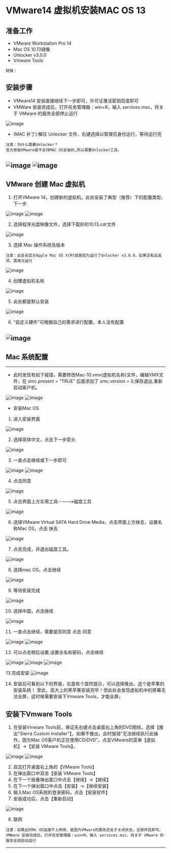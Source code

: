 # VMware14 虚拟机安装MAC OS 13
## 准备工作
- VMware Workstation Pro 14
- Mac OS 10.13镜像
- Unlocker v3.0.0
- Vmware Tools
```
链接：
```
## 安装步骤
- VMware14 安装直接继续下一步即可，许可证激活密钥百度即可
- VMWare 安装完成后，打开任务管理器：win+R，输入 services.msc，将关于 VMware 的服务全部停止运行 

![image](https://zmlwzx.github.io/images/VMware/服务.jpg)

- (MAC 补丁):解压 Unlocker 文件，右键选择以管理员身份运行，等待运行完
```
注意：为什么需要Unlocker？
官方原版VMware是不支持MAC OS安装的,所以需要Unlocker工具。
```

![image](https://zmlwzx.github.io/images/VMware/unlocker-1.jpg)
![image](https://zmlwzx.github.io/images/VMware/unlocker-2.jpg)
---
## VMware 创建 Mac 虚拟机
1. 打开VMware 14，创建新的虚拟机，此处安装了典型（推荐）下的配置类型，下一步

![image](https://zmlwzx.github.io/images/VMware/界面.jpg)
![image](https://zmlwzx.github.io/images/VMware/1.png)

2. 选择程序光盘映像文件，选择下载好的10.13.cdr文件

![image](https://zmlwzx.github.io/images/VMware/2.png)

3. 选择 Mac 操作系统及版本

```
注意：此处会显示Apple Mac OS X(M)就是因为运行了Unlocker v3.0.0，如果没有此选项，需再次运行
```
![image](https://zmlwzx.github.io/images/VMware/3.png)

4. 创建虚拟机名称

![image](https://zmlwzx.github.io/images/VMware/4.png)

5. 此处都是默认安装

![image](https://zmlwzx.github.io/images/VMware/5.png)

6. “自定义硬件”可根据自己的需求进行配置，本人没有配置

![image](https://zmlwzx.github.io/images/VMware/6.png)
---

## Mac 系统配置
---
- 此时发现有如下报错，需要修改Mac-10.vmx(虚拟机名称)文件，编辑VMX文件，在 smc.present = "TRUE" 后面添加了 smc.version = 0,保存退出,重新启动客户机。

![image](https://zmlwzx.github.io/images/VMware/7.png)
![image](https://zmlwzx.github.io/images/VMware/8.png)

- 安装Mac OS
1. 进入安装界面

![image](https://zmlwzx.github.io/images/VMware/10.png)

2. 选择简体中文，点击下一步箭头

![image](https://zmlwzx.github.io/images/VMware/11.png)

3. 一直点击继续或下一步即可

![image](https://zmlwzx.github.io/images/VMware/12.png)
![image](https://zmlwzx.github.io/images/VMware/13.png)

4. 点击同意

![image](https://zmlwzx.github.io/images/VMware/14.png)

5. 点击界面上方实用工具----->磁盘工具

![image](https://zmlwzx.github.io/images/VMware/15.png)

6. 选择VMware Virtual SATA Hard Drive Media，点击界面上方抹去，设置名称Mac OS，点击 抹去

![image](https://zmlwzx.github.io/images/VMware/16.png)

7. 点击完成，并退出磁盘工具。

![image](https://zmlwzx.github.io/images/VMware/17.png)

8. 选择mac OS，点击继续

![image](https://zmlwzx.github.io/images/VMware/18.png)

9. 等待安装完成

![image](https://zmlwzx.github.io/images/VMware/19.png)

10. 选择中国，点击继续

![image](https://zmlwzx.github.io/images/VMware/20.png)

11. 一直点击继续，需要是否同意 点击 同意

![image](https://zmlwzx.github.io/images/VMware/21.png)
![image](https://zmlwzx.github.io/images/VMware/22.png)

12. 可以点击稍后设置,设置全名和密码，点击继续

![image](https://zmlwzx.github.io/images/VMware/23.png)
![image](https://zmlwzx.github.io/images/VMware/24.png)
![image](https://zmlwzx.github.io/images/VMware/25.png)

13.完成安装
![image](https://zmlwzx.github.io/images/VMware/26.png)

14. 安装后可看到以下的界面，右面有个盘符提示，可以选择推出，这个是苹果的安装系统！
至此，高大上的黑苹果安装完毕！但此处会发现虚拟机中的屏幕无法全屏，这时候需要安装下Vmware Tools，才能全屏。

## 安装下Vmware Tools
1. 在安装Vmware Tools前，保证先右键点击桌面右上角的DVD图标，选择【推出"Sierra Custom Installer"】，如果不推出，此时报错“无法继续执行此操作，因为Mac OS客户机正在使用CD/DVD”。点击VMware的菜单【虚拟机】->【安装 VMware Tools】。

![image](https://zmlwzx.github.io/images/VMware/27.png)
![image](https://zmlwzx.github.io/images/VMware/28.png)

2. 双击打开桌面右上角的【VMware Tools】
3. 在弹出窗口中双击【安装 VMware Tools】
4. 在下一个层叠弹出窗口中点击【继续】->【继续】
5. 在下一个弹出窗口中点击【安装】->【继续安装】
6. 输入Mac OS系统的登录密码，点击【安装软件】
7. 安装成功后，点击【重新启动】

![image](https://zmlwzx.github.io/images/VMware/29png)

8. 联网
```
注意：如果此时Mc OS连接不上网络，是因为VMware的服务还处于关闭状态，全部开启即可。
VMWare 安装完成后，打开任务管理器：win+R，输入 services.msc，将关于 VMware 的服务全部启动运行 
```
---



